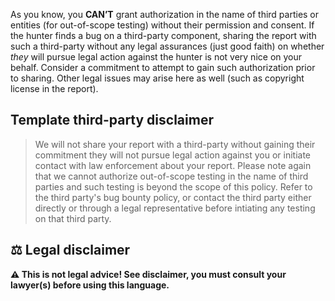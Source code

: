 As you know, you **CAN’T** grant authorization in the name of third parties or entities (for out-of-scope testing) without their permission and consent. If the hunter finds a bug on a third-party component, sharing the report with such a third-party without any legal assurances (just good faith) on whether *they* will pursue legal action against the hunter is not very nice on your behalf. Consider a commitment to attempt to gain such authorization prior to sharing. Other legal issues may arise here as well (such as copyright license in the report).

## Template third-party disclaimer

> We will not share your report with a third-party without gaining their commitment they will not pursue legal action against you or initiate contact with law enforcement about your report. Please note again that we cannot authorize out-of-scope testing in the name of third parties and such testing is beyond the scope of this policy. Refer to the third party's bug bounty policy, or contact the third party either directly or through a legal representative before intiating any testing on that third party.

## ⚖ Legal disclaimer

**⚠ This is not legal advice! See disclaimer, you must consult your lawyer(s) before using this language.**
